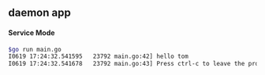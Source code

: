 ## daemon app

#### Service Mode

```sh
$go run main.go
I0619 17:24:32.541595   23792 main.go:42] hello tom
I0619 17:24:32.541678   23792 main.go:43] Press ctrl-c to leave the process
```
